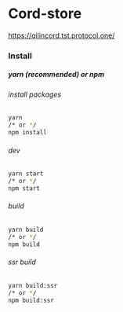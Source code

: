 # Cord-store

https://qilincord.tst.protocol.one/

### Install
##### yarn (recommended) or npm
###### install packages
```bash
yarn
/* or */
npm install
```
###### dev
```bash
yarn start
/* or */
npm start
```
###### build
```bash
yarn build
/* or */
npm build
```
###### ssr build
```bash
yarn build:ssr
/* or */
npm build:ssr
```
